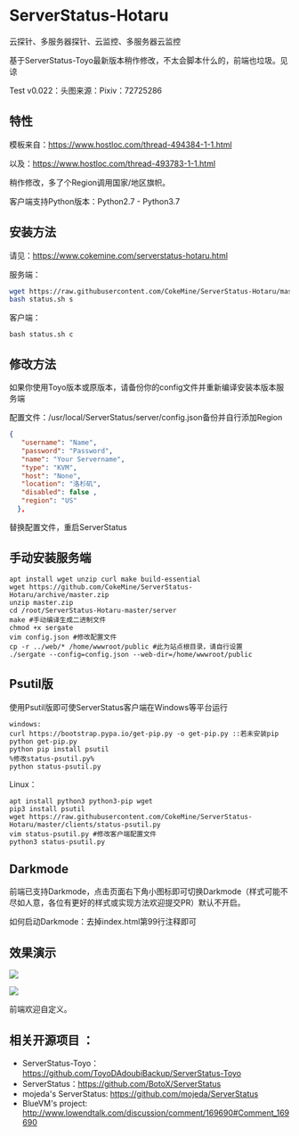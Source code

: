 # ServerStatus-Hotaru
云探针、多服务器探针、云监控、多服务器云监控

基于ServerStatus-Toyo最新版本稍作修改，不太会脚本什么的，前端也垃圾。见谅

Test v0.022：头图来源：Pixiv：72725286

## 特性

模板来自：<https://www.hostloc.com/thread-494384-1-1.html>

以及：<https://www.hostloc.com/thread-493783-1-1.html>

稍作修改，多了个Region调用国家/地区旗帜。

客户端支持Python版本：Python2.7 - Python3.7

## 安装方法

请见：https://www.cokemine.com/serverstatus-hotaru.html

服务端：

```bash
wget https://raw.githubusercontent.com/CokeMine/ServerStatus-Hotaru/master/status.sh
bash status.sh s
```

客户端：

```
bash status.sh c
```

## 修改方法

如果你使用Toyo版本或原版本，请备份你的config文件并重新编译安装本版本服务端

配置文件：/usr/local/ServerStatus/server/config.json备份并自行添加Region

```json
{
   "username": "Name",
   "password": "Password",
   "name": "Your Servername",
   "type": "KVM",
   "host": "None",
   "location": "洛杉矶",
   "disabled": false ,
   "region": "US"
  },
```

替换配置文件，重启ServerStatus

## 手动安装服务端

```
apt install wget unzip curl make build-essential
wget https://github.com/CokeMine/ServerStatus-Hotaru/archive/master.zip
unzip master.zip
cd /root/ServerStatus-Hotaru-master/server
make #手动编译生成二进制文件
chmod +x sergate
vim config.json #修改配置文件
cp -r ../web/* /home/wwwroot/public #此为站点根目录，请自行设置
./sergate --config=config.json --web-dir=/home/wwwroot/public
```

## Psutil版

使用Psutil版即可使ServerStatus客户端在Windows等平台运行

```
windows:
curl https://bootstrap.pypa.io/get-pip.py -o get-pip.py ::若未安装pip
python get-pip.py
python pip install psutil
%修改status-psutil.py%
python status-psutil.py
```

Linux：

```
apt install python3 python3-pip wget
pip3 install psutil
wget https://raw.githubusercontent.com/CokeMine/ServerStatus-Hotaru/master/clients/status-psutil.py
vim status-psutil.py #修改客户端配置文件
python3 status-psutil.py
```

## Darkmode

前端已支持Darkmode，点击页面右下角小图标即可切换Darkmode（样式可能不尽如人意，各位有更好的样式或实现方法欢迎提交PR）默认不开启。

如何启动Darkmode：去掉index.html第99行注释即可

## 效果演示

![](https://i.loli.net/2019/04/05/5ca74fb05338f.png)

![](https://i.loli.net/2019/04/05/5ca74fc86db96.png)

前端欢迎自定义。

## 相关开源项目 ： 
* ServerStatus-Toyo：https://github.com/ToyoDAdoubiBackup/ServerStatus-Toyo
* ServerStatus：https://github.com/BotoX/ServerStatus
* mojeda's ServerStatus: https://github.com/mojeda/ServerStatus
* BlueVM's project: http://www.lowendtalk.com/discussion/comment/169690#Comment_169690

